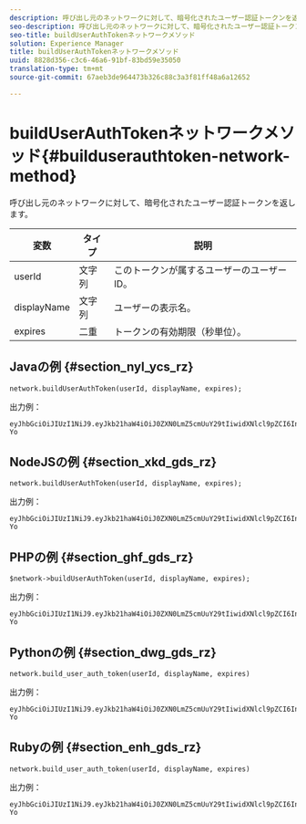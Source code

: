 ```yaml
---
description: 呼び出し元のネットワークに対して、暗号化されたユーザー認証トークンを返します。
seo-description: 呼び出し元のネットワークに対して、暗号化されたユーザー認証トークンを返します。
seo-title: buildUserAuthTokenネットワークメソッド
solution: Experience Manager
title: buildUserAuthTokenネットワークメソッド
uuid: 8828d356-c3c6-46a6-91bf-83bd59e35050
translation-type: tm+mt
source-git-commit: 67aeb3de964473b326c88c3a3f81ff48a6a12652

---
```



# buildUserAuthTokenネットワークメソッド{#builduserauthtoken-network-method}

呼び出し元のネットワークに対して、暗号化されたユーザー認証トークンを返します。

| 変数 | タイプ | 説明 |
|--- |--- |--- |
| userId | 文字列 | このトークンが属するユーザーのユーザーID。 |
| displayName | 文字列 | ユーザーの表示名。 |
| expires | 二重 | トークンの有効期限（秒単位）。 |

## Javaの例 {#section_nyl_ycs_rz}

```
network.buildUserAuthToken(userId, displayName, expires); 
```

出力例：

```
eyJhbGciOiJIUzI1NiJ9.eyJkb21haW4iOiJ0ZXN0LmZ5cmUuY29tIiwidXNlcl9pZCI6InN5c3RlbSIsImRpc3BsYXlfbmFtZSI6InN5c3RlbSIsImV4cGlyZXMiOjEzOTY2NTUwODN9.33GuJF_ou2O6CCV22Y3PlLUgP2Igy9vAXfmLONkt-Yo 
```

## NodeJSの例 {#section_xkd_gds_rz}

```
network.buildUserAuthToken(userId, displayName, expires); 
```

出力例：

```
eyJhbGciOiJIUzI1NiJ9.eyJkb21haW4iOiJ0ZXN0LmZ5cmUuY29tIiwidXNlcl9pZCI6InN5c3RlbSIsImRpc3BsYXlfbmFtZSI6InN5c3RlbSIsImV4cGlyZXMiOjEzOTY2NTUwODN9.33GuJF_ou2O6CCV22Y3PlLUgP2Igy9vAXfmLONkt-Yo 
```

## PHPの例 {#section_ghf_gds_rz}

```
$network->buildUserAuthToken(userId, displayName, expires); 
```

出力例：

```
eyJhbGciOiJIUzI1NiJ9.eyJkb21haW4iOiJ0ZXN0LmZ5cmUuY29tIiwidXNlcl9pZCI6InN5c3RlbSIsImRpc3BsYXlfbmFtZSI6InN5c3RlbSIsImV4cGlyZXMiOjEzOTY2NTUwODN9.33GuJF_ou2O6CCV22Y3PlLUgP2Igy9vAXfmLONkt-Yo
```

## Pythonの例 {#section_dwg_gds_rz}

```
network.build_user_auth_token(userId, displayName, expires) 
```

出力例：

```
eyJhbGciOiJIUzI1NiJ9.eyJkb21haW4iOiJ0ZXN0LmZ5cmUuY29tIiwidXNlcl9pZCI6InN5c3RlbSIsImRpc3BsYXlfbmFtZSI6InN5c3RlbSIsImV4cGlyZXMiOjEzOTY2NTUwODN9.33GuJF_ou2O6CCV22Y3PlLUgP2Igy9vAXfmLONkt-Yo
```

## Rubyの例 {#section_enh_gds_rz}

```
network.build_user_auth_token(userId, displayName, expires) 
```

出力例：

```
eyJhbGciOiJIUzI1NiJ9.eyJkb21haW4iOiJ0ZXN0LmZ5cmUuY29tIiwidXNlcl9pZCI6InN5c3RlbSIsImRpc3BsYXlfbmFtZSI6InN5c3RlbSIsImV4cGlyZXMiOjEzOTY2NTUwODN9.33GuJF_ou2O6CCV22Y3PlLUgP2Igy9vAXfmLONkt-Yo
```

